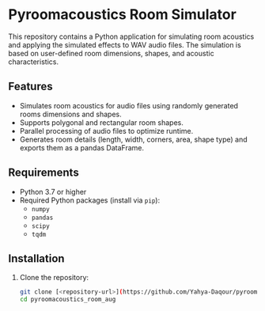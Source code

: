 # Pyroomacoustics Room Simulator


This repository contains a Python application for simulating room acoustics and applying the simulated effects to WAV audio files. The simulation is based on user-defined room dimensions, shapes, and acoustic characteristics.

## Features

- Simulates room acoustics for audio files using randomly generated rooms dimensions and shapes.
- Supports polygonal and rectangular room shapes.
- Parallel processing of audio files to optimize runtime.
- Generates room details (length, width, corners, area, shape type) and exports them as a pandas DataFrame.

## Requirements

- Python 3.7 or higher
- Required Python packages (install via `pip`):
  - `numpy`
  - `pandas`
  - `scipy`
  - `tqdm`

## Installation

1. Clone the repository:

   ```bash
   git clone [<repository-url>](https://github.com/Yahya-Daqour/pyroomacoustics_room_aug.git)
   cd pyroomacoustics_room_aug
